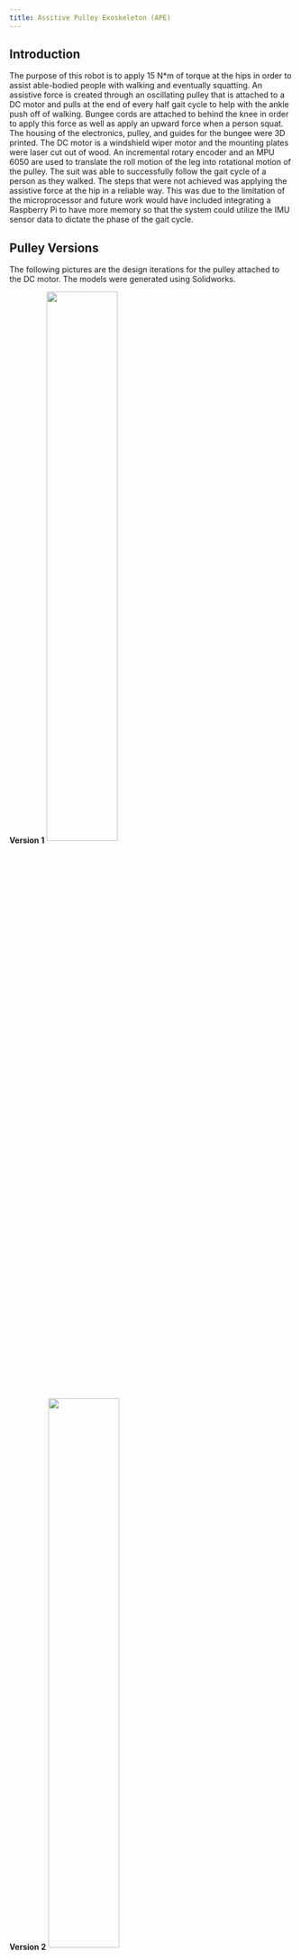 ```yaml
---
title: Assitive Pulley Exoskeleton (APE)
---
```


## Introduction
The purpose of this robot is to apply 15 N*m of torque at the hips in order
to assist able-bodied people with walking and eventually squatting. An assistive force is created
through an oscillating pulley that is attached to a DC motor and pulls at the end of every half gait
cycle to help with the ankle push off of walking. Bungee cords are attached to behind the knee in
order to apply this force as well as apply an upward force when a person squat. The housing of the electronics, pulley, and
guides for the bungee were 3D printed. The DC motor is a windshield wiper motor and the
mounting plates were laser cut out of wood. An incremental rotary encoder and an MPU 6050
are used to translate the roll motion of the leg into rotational motion of the pulley. The suit was able to successfully follow the gait cycle of a person as they walked. The steps that were not achieved was applying the assistive force at the hip in a reliable way. This was due to the limitation of the microprocessor and future work would have included integrating a Raspberry Pi to have more memory so that the system could utilize the IMU sensor data to dictate the phase of the gait cycle. 

## Pulley Versions
The following pictures are the design iterations for the pulley attached to the DC motor. The 
models were generated using Solidworks.

**Version 1**
<img width="50%" height="50%" align="center" src="https://aakwan.github.io/Images/Pulley V1.png">

**Version 2**
<img width="50%" height="50%" align="center" src="https://aakwan.github.io/Images/Pulley V2.png">

**Version 3**
<img width="50%" height="50%" align="center" src="https://aakwan.github.io/Images/Pulley V3.png">

**Version 4**
Front of the Pulley
<img width="50%" height="50%" align="center" src="https://aakwan.github.io/Images/Pulley V4 Front.png">
Back of Pulley
<img width="50%" height="50%" align="center" src="https://aakwan.github.io/Images/Pulley V4 Back.png">

**Version 5**
<img width="50%" height="50%" align="center" src="https://aakwan.github.io/Images/Pulley V5.png">

## Videos

Video of testing intertial mesurment unit (IMU) integration with PID loop control of DC motor.
<video src="https://aakwan.github.io/Videos/Test.MOV" controls="controls" width="100%" height="100%">
</video>

[Return](/index)
